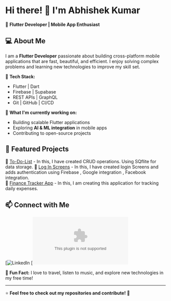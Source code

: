 # Hi there! 👋 I'm Abhishek Kumar  

🚀 **Flutter Developer | Mobile App Enthusiast**  
  

## 💻 About Me  
I am a **Flutter Developer** passionate about building cross-platform mobile applications that are fast, beautiful, and efficient. I enjoy solving complex problems and learning new technologies to improve my skill set.  

🔹 **Tech Stack:**  
- Flutter | Dart  
- Firebase | Supabase  
- REST APIs | GraphQL  
- Git | GitHub | CI/CD  

🔹 **What I'm currently working on:**  
- Building scalable Flutter applications  
- Exploring **AI & ML integration** in mobile apps  
- Contributing to open-source projects  

## 🌟 Featured Projects  
🎯 [To-Do-List](https://github.com/abhish3kkkk/todolist.git) - In this, I have created CRUD operations. Using SQflite for data storage. 
🎯 [Log In Screens](https://github.com/abhish3kkkk/projectlogscreen.git) - In this, I have created login Screens and adds authentication using Firebase , Google integration , Facebook integration.   
🎯 [Finance Tracker App](https://github.com/abhish3kkkk/financetrack.git) - In this, I am creating this application for tracking daily expenses.   

## 📫 Connect with Me  
[![LinkedIn](https://www.linkedin.com/in/abhish3kkkk)
[![Gmail](allabhishek1234@gmail.com)

👀 **Fun Fact:** I love to travel, listen to music, and explore new technologies in my free time!  

---

⭐ **Feel free to check out my repositories and contribute!** 🚀  
